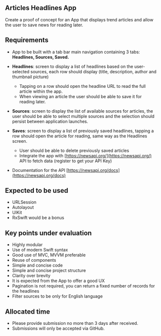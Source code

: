 ## Articles Headlines App
Create a proof of concept for an App that displays trend articles and allow the user to save news for reading later.

## Requirements
- App to be built with a tab bar main navigation containing 3 tabs: **Headlines, Sources, Saved.**
- **Headlines**: screen to display a list of headlines based on the user-selected sources, each row should display (title, description, author and thumbnail picture)
  - Tapping on a row should open the headline URL to read the full article within the app.
  - When viewing an article the user should be able to save it for reading later.
- **Sources**: screen to display the list of available sources for articles, the user should be able to select multiple sources and the selection should persist between application launches.
- **Saves**: screen to display a list of previously saved headlines, tapping a row should open the article for reading, same way as the Headlines screen.
  - User should be able to delete previously saved articles
  - Integrate the app with [https://newsapi.org/](https://newsapi.org/) API to fetch data (register to get your API Key)  

- Documentation for the API [https://newsapi.org/docs](https://newsapi.org/docs)

## Expected to be used
- URLSession
- Autolayout
- UIKit
- RxSwift would be a bonus

## Key points under evaluation
- Highly modular
- Use of modern Swift syntax
- Good use of MVC, MVVM preferable
- Reuse of components
- Simple and concise code
- Simple and concise project structure
- Clarity over brevity
- It is expected from the App to offer a good UX
- Pagination is not required, you can return a fixed number of records for the headlines
- Filter sources to be only for English language

## Allocated time
- Please provide submission no more than 3 days after received.
- Submissions will only be accepted via GitHub.